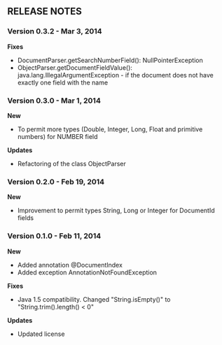 ## RELEASE NOTES


### Version 0.3.2 - Mar 3, 2014

**Fixes**
- DocumentParser.getSearchNumberField(): NullPointerException
- ObjectParser.getDocumentFieldValue(): java.lang.IllegalArgumentException - if the document does not have exactly one field with the name


### Version 0.3.0 - Mar 1, 2014

**New**
- To permit more types (Double, Integer, Long, Float and primitive numbers) for NUMBER field

**Updates**
- Refactoring of the class ObjectParser


### Version 0.2.0 - Feb 19, 2014

**New**
- Improvement to permit types String, Long or Integer for DocumentId fields


### Version 0.1.0 - Feb 11, 2014

**New**
- Added annotation @DocumentIndex
- Added exception AnnotationNotFoundException

**Fixes**
- Java 1.5 compatibility. Changed "String.isEmpty()" to "String.trim().length() < 0"

**Updates**
- Updated license
